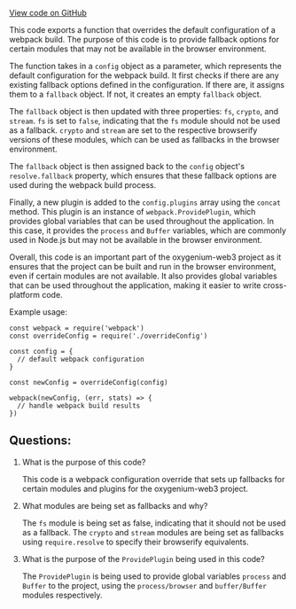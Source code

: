 [View code on GitHub](https://github.com/oxygenium-network/oxygenium-web3/packages/cli/templates/react/config-overrides.js)

This code exports a function that overrides the default configuration of a webpack build. The purpose of this code is to provide fallback options for certain modules that may not be available in the browser environment. 

The function takes in a `config` object as a parameter, which represents the default configuration for the webpack build. It first checks if there are any existing fallback options defined in the configuration. If there are, it assigns them to a `fallback` object. If not, it creates an empty `fallback` object.

The `fallback` object is then updated with three properties: `fs`, `crypto`, and `stream`. `fs` is set to `false`, indicating that the `fs` module should not be used as a fallback. `crypto` and `stream` are set to the respective browserify versions of these modules, which can be used as fallbacks in the browser environment.

The `fallback` object is then assigned back to the `config` object's `resolve.fallback` property, which ensures that these fallback options are used during the webpack build process.

Finally, a new plugin is added to the `config.plugins` array using the `concat` method. This plugin is an instance of `webpack.ProvidePlugin`, which provides global variables that can be used throughout the application. In this case, it provides the `process` and `Buffer` variables, which are commonly used in Node.js but may not be available in the browser environment.

Overall, this code is an important part of the oxygenium-web3 project as it ensures that the project can be built and run in the browser environment, even if certain modules are not available. It also provides global variables that can be used throughout the application, making it easier to write cross-platform code. 

Example usage:

```
const webpack = require('webpack')
const overrideConfig = require('./overrideConfig')

const config = {
  // default webpack configuration
}

const newConfig = overrideConfig(config)

webpack(newConfig, (err, stats) => {
  // handle webpack build results
})
```
## Questions: 
 1. What is the purpose of this code?
    
    This code is a webpack configuration override that sets up fallbacks for certain modules and plugins for the oxygenium-web3 project.

2. What modules are being set as fallbacks and why?

    The `fs` module is being set as false, indicating that it should not be used as a fallback. The `crypto` and `stream` modules are being set as fallbacks using `require.resolve` to specify their browserify equivalents.

3. What is the purpose of the `ProvidePlugin` being used in this code?

    The `ProvidePlugin` is being used to provide global variables `process` and `Buffer` to the project, using the `process/browser` and `buffer/Buffer` modules respectively.